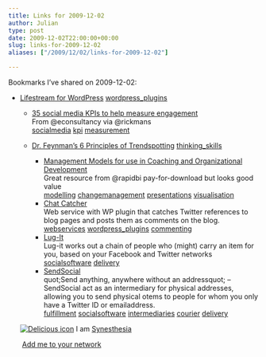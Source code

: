 ```yaml
---
title: Links for 2009-12-02
author: Julian
type: post
date: 2009-12-02T22:00:00+00:00
slug: links-for-2009-12-02 
aliases: ["/2009/12/02/links-for-2009-12-02"]

---
```

Bookmarks I&#8217;ve shared on 2009-12-02:

  * [Lifestream for WordPress][1] 
    [wordpress_plugins][2] </li> 
    
      * [35 social media KPIs to help measure engagement][3]  
        From @econsultancy via @rickmans  
        [socialmedia][4] [kpi][5] [measurement][6] 
      * [Dr. Feynman&rsquo;s 6 Principles of Trendspotting][7] 
        [thinking_skills][8] </li> 
        
          * [Management Models for use in Coaching and Organizational Development][9]  
            Great resource from @rapidbi pay-for-download but looks good value  
            [modelling][10] [changemanagement][11] [presentations][12] [visualisation][13] 
          * [Chat Catcher][14]  
            Web service with WP plugin that catches Twitter references to blog pages and posts them as comments on the blog.&nbsp;  
            [webservices][15] [wordpress_plugins][2] [commenting][16] 
          * [Lug-It][17]  
            Lug-it works out a chain of people who (might) carry an item for you, based on your Facebook and Twitter networks  
            [socialsoftware][18] [delivery][19] 
          * [SendSocial][20]  
            quot;Send anything, anywhere without an addressquot; &#8211; SendSocial act as an intermediary for physical addresses, allowing you to send physical otems to people for whom you only have a Twitter ID or emailaddress.  
            [fulfillment][21] [socialsoftware][18] [intermediaries][22] [courier][23] [delivery][19] </ul> 
        
        <p class="deliciouslink">
          <a href="https://del.icio.us/synesthesia" title="See all my bookmarks on del.icio.us"><img src="https://www.synesthesia.co.uk/images/deliciousicon.jpg" alt="Delicious icon" /></a>&nbsp;I am <a href="https://del.icio.us/synesthesia" title="See all my bookmarks on del.icio.us">Synesthesia</a>
        </p>
        
        <p class="deliciouslink">
          <a href="https://del.icio.us/network?add=synesthesia" title="Add me to your del.icio.us network"><img src="https://www.synesthesia.co.uk/images/add.gif" alt="" /></a>&nbsp;<a href="https://del.icio.us/network?add=synesthesia" title="Add me to your del.icio.us network">Add me to your network</a>
        </p>

 [1]: https://www.enthropia.com/labs/wp-lifestream
 [2]: https://delicious.com/synesthesia/wordpress_plugins
 [3]: https://econsultancy.com/blog/4887-35-social-media-kpis-to-help-measure-engagement
 [4]: https://delicious.com/synesthesia/socialmedia
 [5]: https://delicious.com/synesthesia/kpi
 [6]: https://delicious.com/synesthesia/measurement
 [7]: https://www.digitaltonto.com/2009/feynmans-6-principles-of-trendspotting
 [8]: https://delicious.com/synesthesia/thinking_skills
 [9]: https://rapidbi.com/created/managementmodels.html
 [10]: https://delicious.com/synesthesia/modelling
 [11]: https://delicious.com/synesthesia/changemanagement
 [12]: https://delicious.com/synesthesia/presentations
 [13]: https://delicious.com/synesthesia/visualisation
 [14]: https://chatcatcher.com/default.aspx
 [15]: https://delicious.com/synesthesia/webservices
 [16]: https://delicious.com/synesthesia/commenting
 [17]: https://www.lug-it.com/
 [18]: https://delicious.com/synesthesia/socialsoftware
 [19]: https://delicious.com/synesthesia/delivery
 [20]: https://sendsocial.com/how_it_works
 [21]: https://delicious.com/synesthesia/fulfillment
 [22]: https://delicious.com/synesthesia/intermediaries
 [23]: https://delicious.com/synesthesia/courier